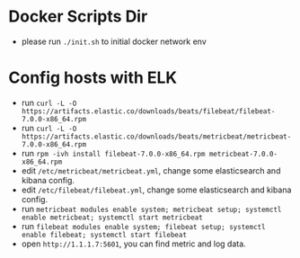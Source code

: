 # Docker Scripts Dir

- please run `./init.sh` to initial docker network env

# Config hosts with ELK

- run `curl -L -O https://artifacts.elastic.co/downloads/beats/filebeat/filebeat-7.0.0-x86_64.rpm`
- run `curl -L -O https://artifacts.elastic.co/downloads/beats/metricbeat/metricbeat-7.0.0-x86_64.rpm`
- run `rpm -ivh install filebeat-7.0.0-x86_64.rpm metricbeat-7.0.0-x86_64.rpm`
- edit `/etc/metricbeat/metricbeat.yml`, change some elasticsearch and kibana config.
- edit `/etc/filebeat/filebeat.yml`, change some elasticsearch and kibana config.
- run `metricbeat modules enable system; metricbeat setup; systemctl enable metricbeat; systemctl start metricbeat`
- run `filebeat modules enable system; filebeat setup; systemctl enable filebeat; systemctl start filebeat`
- open `http://1.1.1.7:5601`, you can find metric and log data.
